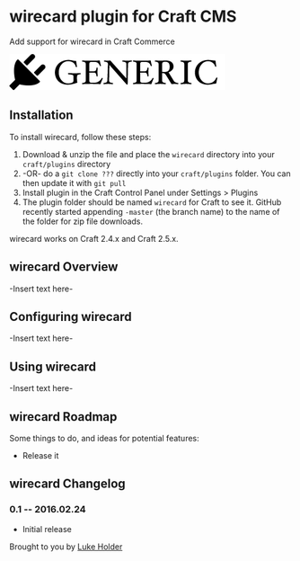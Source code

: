 # wirecard plugin for Craft CMS

Add support for wirecard in Craft Commerce

![Screenshot](resources/screenshots/plugin_logo.png)

## Installation

To install wirecard, follow these steps:

1. Download & unzip the file and place the `wirecard` directory into your `craft/plugins` directory
2.  -OR- do a `git clone ???` directly into your `craft/plugins` folder.  You can then update it with `git pull`
3. Install plugin in the Craft Control Panel under Settings > Plugins
4. The plugin folder should be named `wirecard` for Craft to see it.  GitHub recently started appending `-master` (the branch name) to the name of the folder for zip file downloads.

wirecard works on Craft 2.4.x and Craft 2.5.x.

## wirecard Overview

-Insert text here-

## Configuring wirecard

-Insert text here-

## Using wirecard

-Insert text here-

## wirecard Roadmap

Some things to do, and ideas for potential features:

* Release it

## wirecard Changelog

### 0.1 -- 2016.02.24

* Initial release

Brought to you by [Luke Holder](http://lukeholder.io)